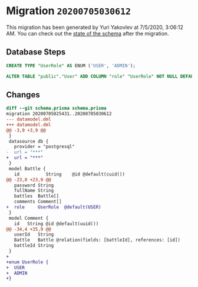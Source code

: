 # Migration `20200705030612`

This migration has been generated by Yuri Yakovlev at 7/5/2020, 3:06:12 AM.
You can check out the [state of the schema](./schema.prisma) after the migration.

## Database Steps

```sql
CREATE TYPE "UserRole" AS ENUM ('USER', 'ADMIN');

ALTER TABLE "public"."User" ADD COLUMN "role" "UserRole" NOT NULL DEFAULT E'USER';
```

## Changes

```diff
diff --git schema.prisma schema.prisma
migration 20200705025431..20200705030612
--- datamodel.dml
+++ datamodel.dml
@@ -3,9 +3,9 @@
 }
 datasource db {
   provider = "postgresql"
-  url = "***"
+  url = "***"
 }
 model Battle {
   id          String    @id @default(cuid())
@@ -23,8 +23,9 @@
   password String
   fullName String
   battles  Battle[]
   comments Comment[]
+  role     UserRole  @default(USER)
 }
 model Comment {
   id   String @id @default(uuid())
@@ -34,4 +35,9 @@
   userId   String
   Battle   Battle @relation(fields: [battleId], references: [id])
   battleId String
 }
+
+enum UserRole {
+  USER
+  ADMIN
+}
```


